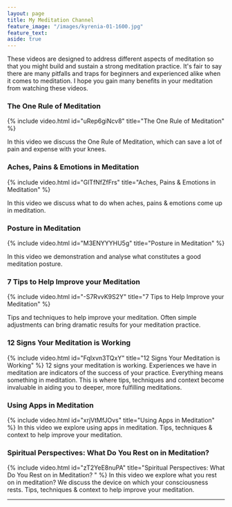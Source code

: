```yaml
---
layout: page
title: My Meditation Channel
feature_image: "/images/kyrenia-01-1600.jpg"
feature_text:
aside: true
---
```


These videos are designed to address different aspects of meditation so that you might build and sustain a strong meditation practice. It's fair to say there are many pitfalls and traps for beginners and experienced alike when it comes to meditation. I hope you gain many benefits in your meditation from watching these videos.
	
### The One Rule of Meditation

{% include video.html id="uRep6giNcv8" title="The One Rule of Meditation" %}

In this video we discuss the One Rule of Meditation, which can save a lot of pain and expense with your knees.

### Aches, Pains & Emotions in Meditation

{% include video.html id="GlTfNfZfFrs" title="Aches, Pains & Emotions in Meditation" %}

In this video we discuss what to do when aches, pains & emotions come up in meditation. 

### Posture in Meditation

{% include video.html id="M3ENYYYHU5g" title="Posture in Meditation" %}

In this video we demonstration and analyse what constitutes a good meditation posture.

### 7 Tips to Help Improve your Meditation

{% include video.html id="-S7RvvK9S2Y" title="7 Tips to Help Improve your Meditation" %}

Tips and techniques to help improve your meditation. Often simple adjustments can bring dramatic results for your meditation practice.

### 12 Signs Your Meditation is Working
{% include video.html id="FqIxvn3TQxY" title="12 Signs Your Meditation is Working" %}
12 signs your meditation is working. Experiences we have in meditation are indicators of the success of your practice. Everything means something in meditation. This is where tips, techniques and context become invaluable in aiding you to deeper, more fulfilling meditations.

### Using Apps in Meditation 
{% include video.html id="xrjVtMfJOvs" title="Using Apps in Meditation" %}
In this video we explore using apps in meditation.
Tips, techniques & context to help improve your meditation. 

### Spiritual Perspectives: What Do You Rest on in Meditation? 
{% include video.html id="zT2YeE8nuPA" title="Spiritual Perspectives: What Do You Rest on in Meditation? " %}
In this video we explore what you rest on in meditation? We discuss the device on which your consciousness rests.
Tips, techniques & context to help improve your meditation. 



---

